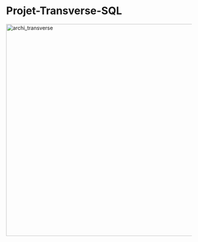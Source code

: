 # Projet-Transverse-SQL


<img width="576" alt="archi_transverse" src="https://user-images.githubusercontent.com/74628056/151976832-6d8e10f4-45c1-4551-bd3a-50b0a51d8224.png">
